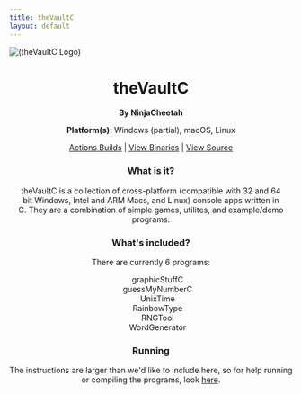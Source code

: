 ```yaml
---
title: theVaultC
layout: default
---
```


<img src="https://cdn.ncxprogramming.com/file/icon/thevaultc.png" alt="(theVaultC Logo)" class="projectimg">
<h1 style="text-align:center;">theVaultC</h1>
<p style="text-align:center;"><b>By NinjaCheetah</b></p>
<p style="text-align:center;"><b>Platform(s): </b>Windows (partial), macOS, Linux</p>
<p style="text-align:center;"><a href="https://github.com/NCX-Programming/theVaultC/actions">Actions Builds</a> | <a href="https://github.com/NCX-Programming/theVaultC/releases">View Binaries</a> | <a href="https://github.com/NCX-Programming/theVaultC">View Source</a></p>
<h3 style="text-align:center;">What is it?</h3>
<p style="text-align:center;margin-left:16px;margin-right:16px;">theVaultC is a collection of cross-platform (compatible with 32 and 64 bit Windows, Intel and ARM Macs, and Linux) console apps written in C. They are a combination of simple games, utilites, and example/demo programs.  </p>
<h3 style="text-align:center;">What's included?</h3>
<p style="text-align:center;">There are currently 6 programs:</p>
<ul style="text-align:center;list-style-type:none;">
  <li>graphicStuffC</li>
  <li>guessMyNumberC</li>
  <li>UnixTime</li>
  <li>RainbowType</li>
  <li>RNGTool</li>
  <li>WordGenerator</li>
</ul>
<h3 style="text-align:center;">Running</h3>
<p style="text-align:center;">The instructions are larger than we'd like to include here, so for help running or compiling the programs, look <a href="https://github.com/NCX-Programming/theVaultC/#compiling-and-running">here</a>.
